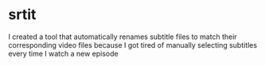 # srtit
I created a tool that automatically renames subtitle files to match their corresponding video files because I got tired of manually selecting subtitles every time I watch a new episode
